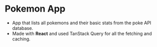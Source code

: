 # Pokemon App

- App that lists all pokemons and their basic stats from the poke API database.  
- Made with **React** and used TanStack Query for all the fetching and caching.  
